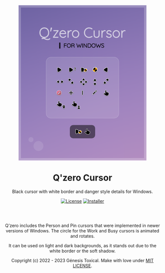</br>
<p align="center"><img src="docs/assets/Preview.png" align="center" alt="Drop Icons"/></p>
<h1 align="center">Q'zero Cursor</h1>
<p align="center">Black cursor with white border and danger style details for Windows.</p>

<p align="center">
<a href="LICENSE"><img alt="License" src="https://img.shields.io/badge/License-MIT-9280FF?style=flat-square&labelColor=343B45"/></a>
<a href="/installer%20src"><img alt="Installer" src="https://img.shields.io/badge/Installer-Yes-9280FF?style=flat-square&labelColor=343B45"/></a>
</p>
</br>
</br>
<p align="center">Q’zero includes the Person and Pin cursors that were implemented in newer versions of Windows. The circle for the Work and Busy cursors is animated and rotates.</p>

<p align="center">It can be used on light and dark backgrounds, as it stands out due to the white border or the soft shadow.</p>

<p align="center">Copyright (c) 2022 - 2023 Génesis Toxical. Make with love under <a href="LICENSE">MIT LICENSE</a>.</p>

</br>
